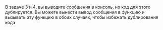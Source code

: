 В задаче 3 и 4, вы выводите сообщения в консоль, но код для этого дублируется. Вы можете вынести вывод сообщения в функцию и вызывать эту функцию в обоих случаях, чтобы избежать дублирования кода
